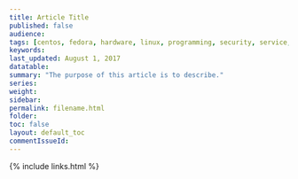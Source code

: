 ```yaml
---
title: Article Title
published: false
audience:
tags: [centos, fedora, hardware, linux, programming, security, service, sysadmin, virtualization, windows]
keywords:
last_updated: August 1, 2017
datatable:
summary: "The purpose of this article is to describe."
series:
weight:
sidebar:
permalink: filename.html
folder:
toc: false
layout: default_toc
commentIssueId:
---
```




{% include links.html %}
